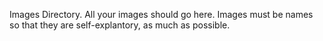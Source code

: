 Images Directory.
All your images should go here.
Images must be names so that they are self-explantory, as much as possible.


